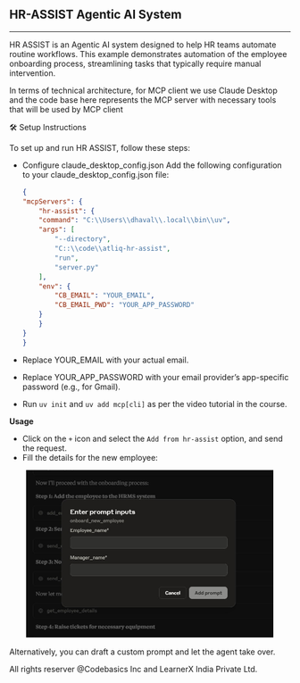 ## **HR-ASSIST Agentic AI System**
---
HR ASSIST is an Agentic AI system designed to help HR teams automate routine workflows. This example demonstrates automation of the employee onboarding process, streamlining tasks that typically require manual intervention.

In terms of technical architecture, for MCP client we use Claude Desktop and the code base here represents the MCP server with necessary tools that will be used by MCP client 

🛠️ Setup Instructions

To set up and run HR ASSIST, follow these steps:

- Configure claude_desktop_config.json
Add the following configuration to your claude_desktop_config.json file:

    ```json
    {
    "mcpServers": {
        "hr-assist": {
        "command": "C:\\Users\\dhaval\\.local\\bin\\uv",
        "args": [
            "--directory",
            "C::\\code\\atliq-hr-assist",
            "run",
            "server.py"
        ],
        "env": {
            "CB_EMAIL": "YOUR_EMAIL",
            "CB_EMAIL_PWD": "YOUR_APP_PASSWORD"
        }
        }
    }
    }
    ```

- Replace YOUR_EMAIL with your actual email.
- Replace YOUR_APP_PASSWORD with your email provider’s app-specific password (e.g., for Gmail).
- Run `uv init` and `uv add mcp[cli]` as per the video tutorial in the course.  

**Usage**
- Click on the `+` icon and select the `Add from hr-assist` option, and send the request.
- Fill the details for the new employee:

<img src="resources\image.jpg" alt="Claude desktop prompt with fields" style="width:auto;height:300px;padding-left:30px">

Alternatively, you can draft a custom prompt and let the agent take over.


All rights reserver @Codebasics Inc and LearnerX India Private Ltd.